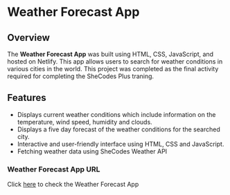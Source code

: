 # Weather Forecast App

## Overview
The **Weather Forecast App** was built using  HTML, CSS, JavaScript, and hosted on Netlify. This app allows users to search for weather conditions in various cities in the world. 
This project was completed as the final activity required for completing the SheCodes Plus traning.


## Features
- Displays current weather conditions which include information on the temperature, wind speed, humidity and clouds.
- Displays a five day forecast of the weather conditions for the searched city.
- Interactive and user-friendly interface using HTML, CSS and JavaScript.
- Fetching weather data using SheCodes Weather API 


### Weather Forecast App URL
Click <a href="https://barbzy-weather-forecast-app.netlify.app/" target="_blank">here</a> to check the Weather Forecast App

